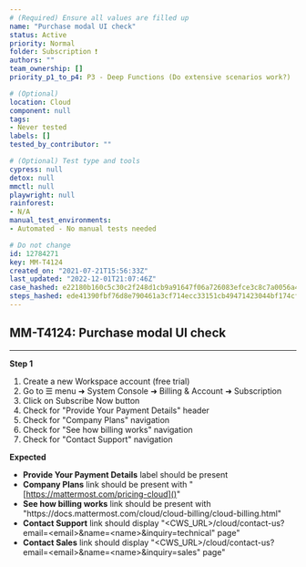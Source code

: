 ```yaml
---
# (Required) Ensure all values are filled up
name: "Purchase modal UI check"
status: Active
priority: Normal
folder: Subscription ❗
authors: ""
team_ownership: []
priority_p1_to_p4: P3 - Deep Functions (Do extensive scenarios work?)

# (Optional)
location: Cloud
component: null
tags:
- Never tested
labels: []
tested_by_contributor: ""

# (Optional) Test type and tools
cypress: null
detox: null
mmctl: null
playwright: null
rainforest:
- N/A
manual_test_environments:
- Automated - No manual tests needed

# Do not change
id: 12784271
key: MM-T4124
created_on: "2021-07-21T15:56:33Z"
last_updated: "2022-12-01T21:07:46Z"
case_hashed: e22180b160c5c30c2f248d1cb9a91647f06a726083efce3c8c7a0056a4d8dd270d2e4abba558aa04a74757bac27bdcab
steps_hashed: ede41390fbf76d8e790461a3cf714ecc33151cb49471423044bf174cfb500e1dacac58aa38aafb59e5cf61eb42c07202
---
```


<!-- (Auto-generated) Based on frontmatter's "key" and "name" -->

## MM-T4124: Purchase modal UI check

---

**Step 1**

1. Create a new Workspace account (free trial)
2. Go to ☰ menu ➜ System Console ➜ Billing & Account ➜ Subscription
3. Click on Subscribe Now button
4. Check for "Provide Your Payment Details" header
5. Check for "Company Plans" navigation
6. Check for "See how billing works" navigation
7. Check for "Contact Support" navigation

**Expected**

- **Provide Your Payment Details** label should be present
- **Company Plans** link should be present with "[https://mattermost.com/pricing-cloud]()"
- **See how billing works** link should be present with "https\://docs.mattermost.com/cloud/cloud-billing/cloud-billing.html"
- **Contact Support** link should display "\<CWS\_URL>/cloud/contact-us?email=\<email>\&name=\<name>\&inquiry=technical" page"
- **Contact Sales** link should display "\<CWS\_URL>/cloud/contact-us?email=\<email>\&name=\<name>\&inquiry=sales" page"
